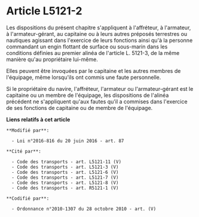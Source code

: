 # Article L5121-2

Les dispositions du présent chapitre s'appliquent à l'affréteur, à l'armateur, à l'armateur-gérant, au capitaine ou à leurs
autres préposés terrestres ou nautiques agissant dans l'exercice de leurs fonctions ainsi qu'à la personne commandant un
engin flottant de surface ou sous-marin dans les conditions définies au premier alinéa de l'article L. 5121-3, de la même
manière qu'au propriétaire lui-même.

Elles peuvent être invoquées par le capitaine et les autres membres de l'équipage, même lorsqu'ils ont commis une faute
personnelle.

Si le propriétaire du navire, l'affréteur, l'armateur ou l'armateur-gérant est le capitaine ou un membre de l'équipage, les
dispositions de l'alinéa précédent ne s'appliquent qu'aux fautes qu'il a commises dans l'exercice de ses fonctions de
capitaine ou de membre de l'équipage.

**Liens relatifs à cet article**

	**Modifié par**:

	  - Loi n°2016-816 du 20 juin 2016 - art. 87

	**Cité par**:

	  - Code des transports - art. L5121-11 (V)
	  - Code des transports - art. L5121-3 (V)
	  - Code des transports - art. L5121-6 (V)
	  - Code des transports - art. L5121-7 (V)
	  - Code des transports - art. L5121-8 (V)
	  - Code des transports - art. R5121-1 (V)

	**Codifié par**:

	  - Ordonnance n°2010-1307 du 28 octobre 2010 - art. (V)
